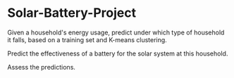 # Solar-Battery-Project
Given a household's energy usage, predict under which type of household it falls, based on a training set and K-means clustering.

Predict the effectiveness of a battery for the solar system at this household.

Assess the predictions.
